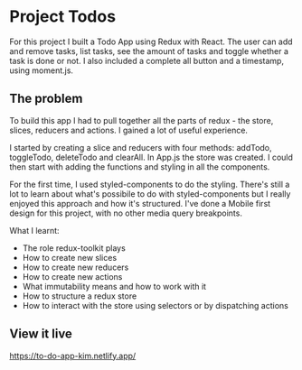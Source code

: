 # Project Todos

For this project I built a Todo App using Redux with React. The user can add and remove tasks, list tasks, see the amount of tasks and toggle whether a task is done or not.
I also included a complete all button and a timestamp, using moment.js. 

## The problem

To build this app I had to pull together all the parts of redux - the store, slices, reducers and actions. I gained a lot of useful experience.

I started by creating a slice and reducers with four methods: addTodo, toggleTodo, deleteTodo and clearAll. In App.js the store was created. I could then start with adding the functions and styling in all the components.

For the first time, I used styled-components to do the styling. There's still a lot to learn about what's possibile to do with styled-components but I really enjoyed this approach and how it's structured. I've done a Mobile first design for this project, with no other media query breakpoints.

What I learnt:
- The role redux-toolkit plays
- How to create new slices
- How to create new reducers
- How to create new actions
- What immutability means and how to work with it
- How to structure a redux store
- How to interact with the store using selectors or by dispatching actions

## View it live

https://to-do-app-kim.netlify.app/
